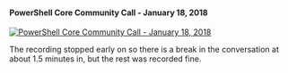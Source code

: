 ﻿#### PowerShell Core Community Call - January 18, 2018

[![PowerShell Core Community Call - January 18, 2018](https://i4.ytimg.com/vi/SFz-fFue0dg/hqdefault.jpg "PowerShell Core Community Call - January 18, 2018")](https://www.youtube.com/watch?v=SFz-fFue0dg)

The recording stopped early on so there is a break in the conversation at about 1.5 minutes in, but the rest was recorded fine.


